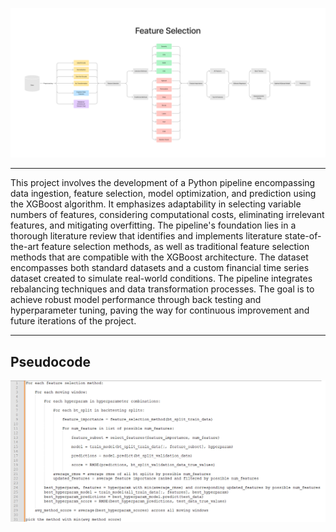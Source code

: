 <p align="center">
  <img src="https://raw.githubusercontent.com/kyang4881/KYGit/master/FS/feature_selection_timeseries/docs/artwork/flow_diagram.png" width="1200" />
</p>

---

This project involves the development of a Python pipeline encompassing data ingestion, feature selection, model optimization, and prediction using the XGBoost algorithm. It emphasizes adaptability in selecting variable numbers of features, considering computational costs, eliminating irrelevant features, and mitigating overfitting. The pipeline's foundation lies in a thorough literature review that identifies and implements literature state-of-the-art feature selection methods, as well as traditional feature selection methods that are compatible with the XGBoost architecture. The dataset encompasses both standard datasets and a custom financial time series dataset created to simulate real-world conditions. The pipeline integrates rebalancing techniques and data transformation processes. The goal is to achieve robust model performance through back testing and hyperparameter tuning, paving the way for continuous improvement and future iterations of the project.

---

## Pseudocode

<p align="center">
  <img src="https://raw.githubusercontent.com/kyang4881/KYGit/master/FS/feature_selection_timeseries/docs/artwork/pseudocode.png" width="1200" />
</p>